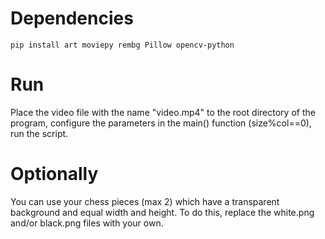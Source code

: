 # Dependencies
```
pip install art moviepy rembg Pillow opencv-python
```
# Run
Place the video file with the name "video.mp4" to the root directory of the program, configure the parameters in the main() function (size%col==0), run the script.
# Optionally
You can use your chess pieces (max 2) which have a transparent background and equal width and height.
To do this, replace the white.png and/or black.png files with your own.
